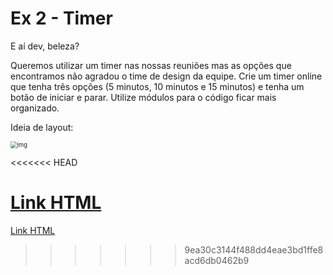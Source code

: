 # Ex 2 - Timer

E aí dev, beleza?

Queremos utilizar um timer nas nossas reuniões mas as opções que encontramos não agradou o time de design da equipe. Crie um timer online que tenha três opções (5 minutos, 10 minutos e 15 minutos) e tenha um botão de iniciar e parar. Utilize módulos para o código ficar mais organizado.

Ideia de layout:

<img src="https://lh6.googleusercontent.com/fhGEtikp6gYrkdLm4WjZPdDvscih4oXx6SScT-95WmZtbI7W6QV9AkYQ62pGtcimHeDWXrCh5VEwC_udUzCtxViP7ZUVch04r4bPqAdxUCw83naegcCIEmYEMhAoYMf669lvjqo7vATx" alt="img" style="zoom:67%;" />

<<<<<<< HEAD


[Link HTML](https://raw.githack.com/eligoncalves13/DEVInHouse-M1S06/main/Exercicios_Aulas/Ex%202%20-%20Timer/index.html)
=======
[Link HTML](https://raw.githack.com/eligoncalves13/DEVInHouse-M1S06/main/Exercicios_Aulas/Ex%202%20-%20Timer/index.html)
>>>>>>> 9ea30c3144f488dd4eae3bd1ffe8acd6db0462b9
